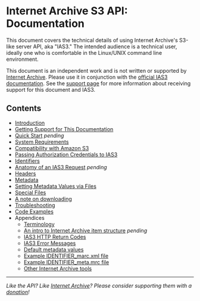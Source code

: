 # Internet Archive S3 API: Documentation

This document covers the technical details of using Internet Archive's S3-like server API, aka "IAS3." The intended audience is a technical user, ideally one who is comfortable in the Linux/UNIX command line environment.

This document is an independent work and is not written or supported by [Internet Archive](http://archive.org). Please use it in conjunction with the [official IAS3 documentation](http://archive.org/help/abouts3.txt). See the [support page](./SUPPORT.md) for more information about receiving support for this document and IAS3.

## Contents

* [Introduction](./introduction.md)
* [Getting Support for This Documentation](./SUPPORT.md)
* [Quick Start](./quickstart.md) _pending_
* [System Requirements](./systemrequirements.md)
* [Compatibility with Amazon S3](./compatibility.md)
* [Passing Authorization Credentials to IAS3](./authcredentials.md)
* [Identifiers](./identifiers.md)
* [Anatomy of an IAS3 Request](./requestanatomy.md) _pending_
* [Headers](./headers.md)
* [Metadata](./metadata.md)
* [Setting Metadata Values via Files](./metadatafiles.md)
* [Special Files](./specialfiles.md)
* [A note on downloading](./downloading.md)
* [Troubleshooting](./troubleshooting.md)
* [Code Examples](./examples/README.md)
* Appendices
    * [Terminology](./appendices/terminology.md)
    * [An intro to Internet Archive item structure](./appendices/itemstructure.md) _pending_
    * [IAS3 HTTP Return Codes](./appendices/returncodes.md)
    * [IAS3 Error Messages](./appendices/errormessages.md)
    * [Default metadata values](./appendices/defaultmetadatavalues.md)
    * [Example IDENTIFIER_marc.xml file](./appendices/identifier_marc_xml.md)
    * [Example IDENTIFIER_meta.mrc file](./appendices/identifier_meta_mrc.md)
    * [Other Internet Archive tools](./appendices/othertools.md)


-----

_Like the API? Like [Internet Archive](http://archive.org)? Please consider supporting them with a [donation](http://archive.org/donate/)!_

